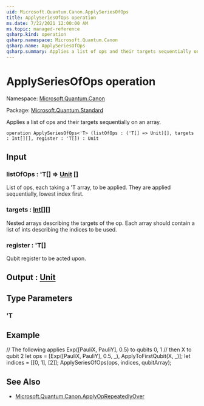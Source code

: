 ```yaml
---
uid: Microsoft.Quantum.Canon.ApplySeriesOfOps
title: ApplySeriesOfOps operation
ms.date: 7/22/2021 12:00:00 AM
ms.topic: managed-reference
qsharp.kind: operation
qsharp.namespace: Microsoft.Quantum.Canon
qsharp.name: ApplySeriesOfOps
qsharp.summary: Applies a list of ops and their targets sequentially on an array.
---
```


# ApplySeriesOfOps operation

Namespace: [Microsoft.Quantum.Canon](xref:Microsoft.Quantum.Canon)

Package: [Microsoft.Quantum.Standard](https://nuget.org/packages/Microsoft.Quantum.Standard)


Applies a list of ops and their targets sequentially on an array.

```qsharp
operation ApplySeriesOfOps<'T> (listOfOps : ('T[] => Unit)[], targets : Int[][], register : 'T[]) : Unit
```


## Input

### listOfOps : 'T[] => [Unit](xref:microsoft.quantum.qsharp.valueliterals#unit-literal) []

List of ops, each taking a 'T array, to be applied. They are applied sequentially, lowest index first.


### targets : [Int](xref:microsoft.quantum.qsharp.valueliterals#int-literals)[][]

Nested arrays describing the targets of the op. Each array should contain a list of ints describingthe indices to be used.


### register : 'T[]

Qubit register to be acted upon.



## Output : [Unit](xref:microsoft.quantum.qsharp.valueliterals#unit-literal)



## Type Parameters

### 'T



## Example

// The following applies Exp([PauliX, PauliY], 0.5) to qubits 0, 1// then X to qubit 2let ops = [Exp([PauliX, PauliY], 0.5, _), ApplyToFirstQubit(X, _)];let indices = [[0, 1], [2]];ApplySeriesOfOps(ops, indices, qubitArray);

## See Also

- [Microsoft.Quantum.Canon.ApplyOpRepeatedlyOver](xref:Microsoft.Quantum.Canon.ApplyOpRepeatedlyOver)